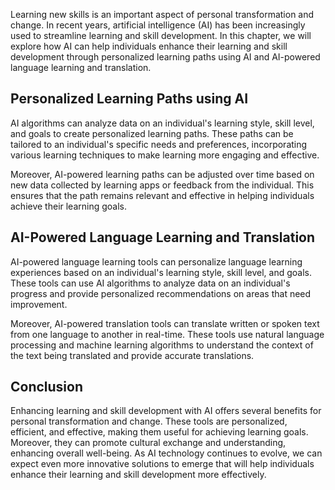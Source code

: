 
Learning new skills is an important aspect of personal transformation and change. In recent years, artificial intelligence (AI) has been increasingly used to streamline learning and skill development. In this chapter, we will explore how AI can help individuals enhance their learning and skill development through personalized learning paths using AI and AI-powered language learning and translation.

Personalized Learning Paths using AI
------------------------------------

AI algorithms can analyze data on an individual's learning style, skill level, and goals to create personalized learning paths. These paths can be tailored to an individual's specific needs and preferences, incorporating various learning techniques to make learning more engaging and effective.

Moreover, AI-powered learning paths can be adjusted over time based on new data collected by learning apps or feedback from the individual. This ensures that the path remains relevant and effective in helping individuals achieve their learning goals.

AI-Powered Language Learning and Translation
--------------------------------------------

AI-powered language learning tools can personalize language learning experiences based on an individual's learning style, skill level, and goals. These tools can use AI algorithms to analyze data on an individual's progress and provide personalized recommendations on areas that need improvement.

Moreover, AI-powered translation tools can translate written or spoken text from one language to another in real-time. These tools use natural language processing and machine learning algorithms to understand the context of the text being translated and provide accurate translations.

Conclusion
----------

Enhancing learning and skill development with AI offers several benefits for personal transformation and change. These tools are personalized, efficient, and effective, making them useful for achieving learning goals. Moreover, they can promote cultural exchange and understanding, enhancing overall well-being. As AI technology continues to evolve, we can expect even more innovative solutions to emerge that will help individuals enhance their learning and skill development more effectively.
